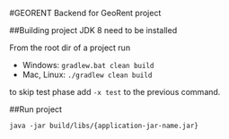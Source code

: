 #GEORENT
Backend for GeoRent project

##Building project
JDK 8 need to be installed

From the root dir of a project run

- Windows: 
```gradlew.bat clean build```
- Mac, Linux: 
```./gradlew clean build```

to skip test phase add `-x test` to the previous command.

##Run project

```java -jar build/libs/{application-jar-name.jar}```
